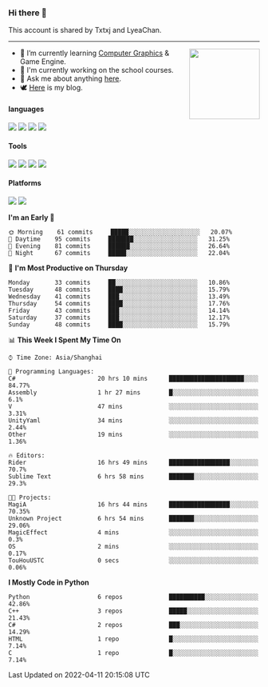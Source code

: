 ### Hi there 👋

This account is shared by Txtxj and LyeaChan.

---

<img align="right" height="141" src="https://github-readme-stats.vercel.app/api?username=txtxj&theme=tokyonight&show_icons=true&count_private=true">

- 🌱 I’m currently learning [Computer Graphics](https://github.com/txtxj/GAMES101) & Game Engine.
- 🐶 I'm currently working on the school courses.
- 💬 Ask me about anything [here](https://github.com/txtxj/txtxj/issues).
- 🕊️ [Here](https://txtxj.top) is my blog.

#### languages

![](https://img.shields.io/badge/C++-00599C?logo=cplusplus&logoColor=fff)
![](https://img.shields.io/badge/Python-3e74a2?logo=python&logoColor=fff)
![](https://img.shields.io/badge/C%23-239120?logo=csharp&logoColor=fff)
![](https://img.shields.io/badge/C-A8B9CC?logo=c&logoColor=555)


#### Tools

![](https://img.shields.io/badge/JetBrains-000000?logo=jetbrains&logoColor=fff)
![](https://img.shields.io/badge/SublimeText_3-FF9800?logo=sublimetext&logoColor=fff)
![](https://img.shields.io/badge/UE_4-0E1128?logo=unrealengine&logoColor=fff)
![](https://img.shields.io/badge/unity-FFFFFF?logo=unity&logoColor=000)

#### Platforms

![](https://img.shields.io/badge/Ubuntu_20.04-E95420?logo=ubuntu&logoColor=fff)
![](https://img.shields.io/badge/Windows_10-0078D6?logo=windows&logoColor=fff)


<!--START_SECTION:waka-->
**I'm an Early 🐤** 

```text
🌞 Morning    61 commits     █████░░░░░░░░░░░░░░░░░░░░   20.07% 
🌆 Daytime    95 commits     ███████░░░░░░░░░░░░░░░░░░   31.25% 
🌃 Evening    81 commits     ██████░░░░░░░░░░░░░░░░░░░   26.64% 
🌙 Night      67 commits     █████░░░░░░░░░░░░░░░░░░░░   22.04%

```
📅 **I'm Most Productive on Thursday** 

```text
Monday       33 commits     ██░░░░░░░░░░░░░░░░░░░░░░░   10.86% 
Tuesday      48 commits     ████░░░░░░░░░░░░░░░░░░░░░   15.79% 
Wednesday    41 commits     ███░░░░░░░░░░░░░░░░░░░░░░   13.49% 
Thursday     54 commits     ████░░░░░░░░░░░░░░░░░░░░░   17.76% 
Friday       43 commits     ███░░░░░░░░░░░░░░░░░░░░░░   14.14% 
Saturday     37 commits     ███░░░░░░░░░░░░░░░░░░░░░░   12.17% 
Sunday       48 commits     ████░░░░░░░░░░░░░░░░░░░░░   15.79%

```


📊 **This Week I Spent My Time On** 

```text
⌚︎ Time Zone: Asia/Shanghai

💬 Programming Languages: 
C#                       20 hrs 10 mins      █████████████████████░░░░   84.77% 
Assembly                 1 hr 27 mins        █░░░░░░░░░░░░░░░░░░░░░░░░   6.1% 
V                        47 mins             ░░░░░░░░░░░░░░░░░░░░░░░░░   3.31% 
UnityYaml                34 mins             ░░░░░░░░░░░░░░░░░░░░░░░░░   2.44% 
Other                    19 mins             ░░░░░░░░░░░░░░░░░░░░░░░░░   1.36%

🔥 Editors: 
Rider                    16 hrs 49 mins      █████████████████░░░░░░░░   70.7% 
Sublime Text             6 hrs 58 mins       ███████░░░░░░░░░░░░░░░░░░   29.3%

🐱‍💻 Projects: 
MagiA                    16 hrs 44 mins      █████████████████░░░░░░░░   70.35% 
Unknown Project          6 hrs 54 mins       ███████░░░░░░░░░░░░░░░░░░   29.06% 
MagicEffect              4 mins              ░░░░░░░░░░░░░░░░░░░░░░░░░   0.3% 
OS                       2 mins              ░░░░░░░░░░░░░░░░░░░░░░░░░   0.17% 
TouHouUSTC               0 secs              ░░░░░░░░░░░░░░░░░░░░░░░░░   0.06%

```

**I Mostly Code in Python** 

```text
Python                   6 repos             ██████████░░░░░░░░░░░░░░░   42.86% 
C++                      3 repos             █████░░░░░░░░░░░░░░░░░░░░   21.43% 
C#                       2 repos             ███░░░░░░░░░░░░░░░░░░░░░░   14.29% 
HTML                     1 repo              █░░░░░░░░░░░░░░░░░░░░░░░░   7.14% 
C                        1 repo              █░░░░░░░░░░░░░░░░░░░░░░░░   7.14%

```



 Last Updated on 2022-04-11 20:15:08 UTC
<!--END_SECTION:waka-->
